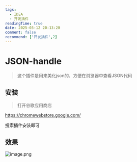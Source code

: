 ```yaml
---
tags:
  - IDEA
  - 开发插件
readingTime: true
date: 2025-05-12 20:13:20
comment: false
recommend: ['开发插件',2]
---
```


# JSON-handle

> 这个插件是用来美化json的，方便在浏览器中查看JSON代码

## 安装

>打开谷歌应用商店

https://chromewebstore.google.com/

搜索插件安装即可

## 效果

![image.png](https://imgsbo.oss-cn-shanghai.aliyuncs.com/undefined20250512200848103.png)
